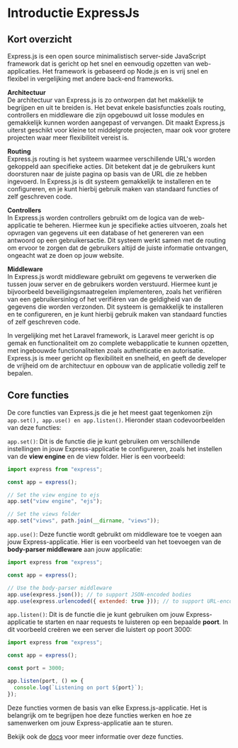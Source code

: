# Introductie ExpressJs

## Kort overzicht

Express.js is een open source minimalistisch server-side JavaScript framework dat is gericht op het snel en eenvoudig opzetten van web-applicaties. Het framework is gebaseerd op Node.js en is vrij snel en flexibel in vergelijking met andere back-end frameworks.

**Architectuur**<br/>
De architectuur van Express.js is zo ontworpen dat het makkelijk te begrijpen en uit te breiden is. Het bevat enkele basisfuncties zoals routing, controllers en middleware die zijn opgebouwd uit losse modules en gemakkelijk kunnen worden aangepast of vervangen. Dit maakt Express.js uiterst geschikt voor kleine tot middelgrote projecten, maar ook voor grotere projecten waar meer flexibiliteit vereist is.

**Routing**<br/>
Express.js routing is het systeem waarmee verschillende URL's worden gekoppeld aan specifieke acties. Dit betekent dat je de gebruikers kunt doorsturen naar de juiste pagina op basis van de URL die ze hebben ingevoerd. In Express.js is dit systeem gemakkelijk te installeren en te configureren, en je kunt hierbij gebruik maken van standaard functies of zelf geschreven code.

**Controllers**<br/>
In Express.js worden controllers gebruikt om de logica van de web-applicatie te beheren. Hiermee kun je specifieke acties uitvoeren, zoals het opvragen van gegevens uit een database of het genereren van een antwoord op een gebruikersactie. Dit systeem werkt samen met de routing om ervoor te zorgen dat de gebruikers altijd de juiste informatie ontvangen, ongeacht wat ze doen op jouw website.

**Middleware**<br/>
In Express.js wordt middleware gebruikt om gegevens te verwerken die tussen jouw server en de gebruikers worden verstuurd. Hiermee kunt je bijvoorbeeld beveiligingsmaatregelen implementeren, zoals het verifiëren van een gebruikersinlog of het verifiëren van de geldigheid van de gegevens die worden verzonden. Dit systeem is gemakkelijk te installeren en te configureren, en je kunt hierbij gebruik maken van standaard functies of zelf geschreven code.

In vergelijking met het Laravel framework, is Laravel meer gericht is op gemak en functionaliteit om zo complete webapplicatie te kunnen opzetten, met ingebouwde functionaliteiten zoals authenticatie en autorisatie. Express.js is meer gericht op flexibiliteit en snelheid, en geeft de developer de vrijheid om de architectuur en opbouw van de applicatie volledig zelf te bepalen.

## Core functies

De core functies van Express.js die je het meest gaat tegenkomen zijn `app.set(), app.use() en app.listen()`. Hieronder staan codevoorbeelden van deze functies:

`app.set()`: Dit is de functie die je kunt gebruiken om verschillende instellingen in jouw Express-applicatie te configureren, zoals het instellen van de **view engine** en de view folder. Hier is een voorbeeld:

```javascript
import express from "express";

const app = express();

// Set the view engine to ejs
app.set("view engine", "ejs");

// Set the views folder
app.set("views", path.join(__dirname, "views"));
```

`app.use()`: Deze functie wordt gebruikt om middleware toe te voegen aan jouw Express-applicatie. Hier is een voorbeeld van het toevoegen van de **body-parser middleware** aan jouw applicatie:

```javascript
import express from "express";

const app = express();

// Use the body-parser middleware
app.use(express.json()); // to support JSON-encoded bodies
app.use(express.urlencoded({ extended: true })); // to support URL-encoded bodies
```

`app.listen()`: Dit is de functie die je kunt gebruiken om jouw Express-applicatie te starten en naar requests te luisteren op een bepaalde **poort**. In dit voorbeeld creëren we een server die luistert op poort 3000:

```javascript
import express from "express";

const app = express();

const port = 3000;

app.listen(port, () => {
  console.log(`Listening on port ${port}`);
});
```

Deze functies vormen de basis van elke Express.js-applicatie. Het is belangrijk om te begrijpen hoe deze functies werken en hoe ze samenwerken om jouw Express-applicatie aan te sturen.

Bekijk ook de [docs] voor meer informatie over deze functies.

[docs]: https://expressjs.com/en
